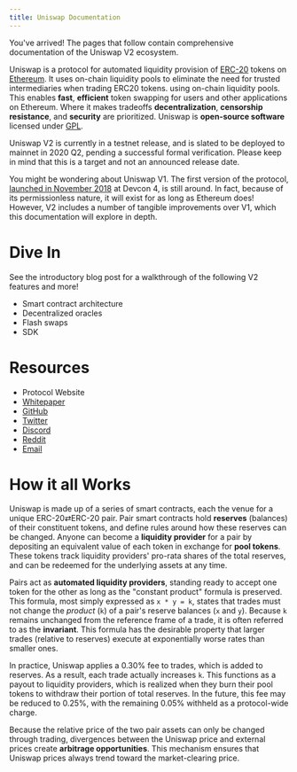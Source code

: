 ```yaml
---
title: Uniswap Documentation
---
```


You've arrived! The pages that follow contain comprehensive documentation of the Uniswap V2 ecosystem.

Uniswap is a protocol for automated liquidity provision of [ERC-20](https://eips.ethereum.org/EIPS/eip-20) tokens on [Ethereum](https://ethereum.org/). It uses on-chain liquidity pools to eliminate the need for trusted intermediaries when trading ERC20 tokens. using on-chain liquidity pools. This enables **fast**, **efficient** token swapping for users and other applications on Ethereum. Where it makes tradeoffs **decentralization**, **censorship resistance**, and **security** are prioritized. Uniswap is **open-source software** licensed under [GPL](https://en.wikipedia.org/wiki/GNU_General_Public_License).

Uniswap V2 is currently in a testnet release, and is slated to be deployed to mainnet in 2020 Q2, pending a successful formal verification. Please keep in mind that this is a target and not an announced release date.

You might be wondering about Uniswap V1. The first version of the protocol, [launched in November 2018](https://twitter.com/haydenzadams/status/1058376395108376577) at Devcon 4, is still around. In fact, because of its permissionless nature, it will exist for as long as Ethereum does! However, V2 includes a number of tangible improvements over V1, which this documentation will explore in depth.

# Dive In

See the <Link to='/blog/uniswap-v2'>introductory blog post</Link> for a walkthrough of the following V2 features and more!

- <Link to='/docs/v2/smart-contracts/architecture'>Smart contract architecture</Link>
- <Link to='/docs/v2/guides/oracles'>Decentralized oracles</Link>
- <Link to='/docs/v2/guides/flash-swaps'>Flash swaps</Link>
- <Link to='/docs/v2/SDK/getting-started'>SDK</Link>

# Resources

- <Link to='/'>Protocol Website</Link>
- <a href='/whitepaper.pdf' target='_blank' rel='noopener noreferrer'>Whitepaper</a>
- [GitHub](https://github.com/Uniswap)
- [Twitter](https://twitter.com/UniswapExchange)
- [Discord](https://discord.gg/Y7TF6QA)
- [Reddit](https://reddit.com/r/Uniswap)
- [Email](mailto:contact@uniswap.io)

# How it all Works

Uniswap is made up of a series of smart contracts, each the venue for a unique ERC-20⇄ERC-20 pair. Pair smart contracts hold **reserves** (balances) of their constituent tokens, and define rules around how these reserves can be changed. Anyone can become a **liquidity provider** for a pair by depositing an equivalent value of each token in exchange for **pool tokens**. These tokens track liquidity providers' pro-rata shares of the total reserves, and can be redeemed for the underlying assets at any time.

Pairs act as **automated liquidity providers**, standing ready to accept one token for the other as long as the "constant product" formula is preserved. This formula, most simply expressed as `x * y = k`, states that trades must not change the _product_ (`k`) of a pair's reserve balances (`x` and `y`). Because `k` remains unchanged from the reference frame of a trade, it is often referred to as the **invariant**. This formula has the desirable property that larger trades (relative to reserves) execute at exponentially worse rates than smaller ones.

In practice, Uniswap applies a 0.30% fee to trades, which is added to reserves. As a result, each trade actually increases `k`. This functions as a payout to liquidity providers, which is realized when they burn their pool tokens to withdraw their portion of total reserves. In the future, this fee may be reduced to 0.25%, with the remaining 0.05% withheld as a protocol-wide charge.

Because the relative price of the two pair assets can only be changed through trading, divergences between the Uniswap price and external prices create **arbitrage opportunities**. This mechanism ensures that Uniswap prices always trend toward the market-clearing price.
